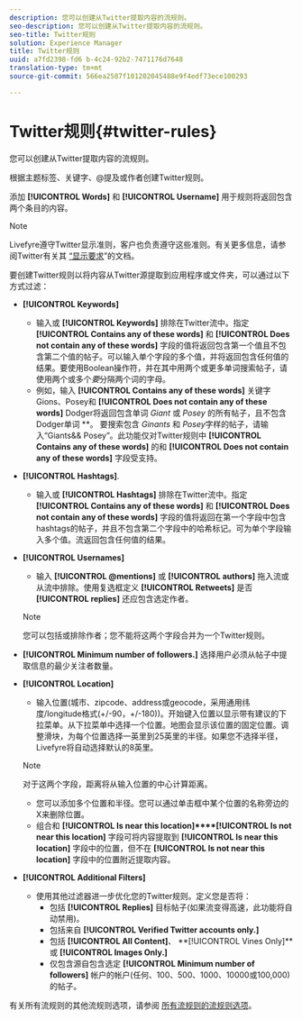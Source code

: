 ```yaml
---
description: 您可以创建从Twitter提取内容的流规则。
seo-description: 您可以创建从Twitter提取内容的流规则。
seo-title: Twitter规则
solution: Experience Manager
title: Twitter规则
uuid: a7fd2398-fd6 b-4c24-92b2-7471176d7648
translation-type: tm+mt
source-git-commit: 566ea2587f101202045488e9f4edf73ece100293

---
```



# Twitter规则{#twitter-rules}

您可以创建从Twitter提取内容的流规则。

根据主题标签、关键字、@提及或作者创建Twitter规则。

添加 **[!UICONTROL Words]** 和 **[!UICONTROL Username]** 用于规则将返回包含两个条目的内容。

>[!NOTE]
>
>Livefyre遵守Twitter显示准则，客户也负责遵守这些准则。有关更多信息，请参阅Twitter有关其 [“显示要求](https://dev.twitter.com/terms/display-requirements)”的文档。

要创建Twitter规则以将内容从Twitter源提取到应用程序或文件夹，可以通过以下方式过滤：

* **[!UICONTROL Keywords]**
   * 输入或 **[!UICONTROL Keywords]** 排除在Twitter流中。指定 **[!UICONTROL Contains any of these words]** 和 **[!UICONTROL Does not contain any of these words]** 字段的值将返回包含第一个值且不包含第二个值的帖子。可以输入单个字段的多个值，并将返回包含任何值的结果。要使用Boolean操作符，并在其中用两个或更多单词搜索帖子，请使用两个或多个*要*分隔两个词的字母。
   * 例如，输入 **[!UICONTROL Contains any of these words]** 关键字Gions、Posey和 **[!UICONTROL Does not contain any of these words]** Dodger将返回包含单词 *Giant* 或 *Posey* 的所有帖子，且不包含Dodger单词 **。
要搜索包含 *Ginants* 和 *Posey*字样的帖子，请输入“Giants&& Posey”。此功能仅对Twitter规则中 **[!UICONTROL Contains any of these words]** 的和 **[!UICONTROL Does not contain any of these words]** 字段受支持。

* **[!UICONTROL Hashtags]**.
   * 输入或 **[!UICONTROL Hashtags]** 排除在Twitter流中。指定 **[!UICONTROL Contains any of these words]** 和 **[!UICONTROL Does not contain any of these words]** 字段的值将返回在第一个字段中包含hashtags的帖子，并且不包含第二个字段中的哈希标记。可为单个字段输入多个值。流返回包含任何值的结果。

* **[!UICONTROL Usernames]**
   * 输入 **[!UICONTROL @mentions]** 或 **[!UICONTROL authors]** 拖入流或从流中排除。使用复选框定义 **[!UICONTROL Retweets]** 是否 **[!UICONTROL replies]** 还应包含选定作者。
   >[!NOTE]
   >
   >您可以包括或排除作者；您不能将这两个字段合并为一个Twitter规则。

* **[!UICONTROL Minimum number of followers.]** 选择用户必须从帖子中提取信息的最少关注者数量。
* **[!UICONTROL Location]**

   * 输入位置(城市、zipcode、address或geocode，采用通用纬度/longitude格式(+/-90，+/-180))。开始键入位置以显示带有建议的下拉菜单。从下拉菜单中选择一个位置。地图会显示该位置的固定位置。调整滑块，为每个位置选择一英里到25英里的半径。如果您不选择半径，Livefyre将自动选择默认的8英里。
   >[!NOTE]
   >
   >对于这两个字段，距离将从输入位置的中心计算距离。

   * 您可以添加多个位置和半径。您可以通过单击框中某个位置的名称旁边的X来删除位置。
   * 组合和 **[!UICONTROL Is near this location]****[!UICONTROL Is not near this location]** 字段可将内容提取到 **[!UICONTROL Is near this location]** 字段中的位置，但不在 **[!UICONTROL Is not near this location]** 字段中的位置附近提取内容。


* **[!UICONTROL Additional Filters]**
   * 使用其他过滤器进一步优化您的Twitter规则。定义您是否将：
      * 包括 **[!UICONTROL Replies]** 目标帖子(如果流变得高速，此功能将自动禁用)。
      * 包括来自 **[!UICONTROL Verified Twitter accounts only.]**
      * 包括 **[!UICONTROL All Content]**、 **[!UICONTROL Vines Only]**或 **[!UICONTROL Images Only.]**
      * 仅包含源自包含选定 **[!UICONTROL Minimum number of followers]** 帐户的帐户(任何、100、500、1000、10000或100,000)的帖子。

有关所有流规则的其他流规则选项，请参阅 [所有流规则的流规则选项](../c-streams/c-stream-rule-options-for-all-stream-rules.md#c_stream_rule_options_for_all_stream_rules)。
